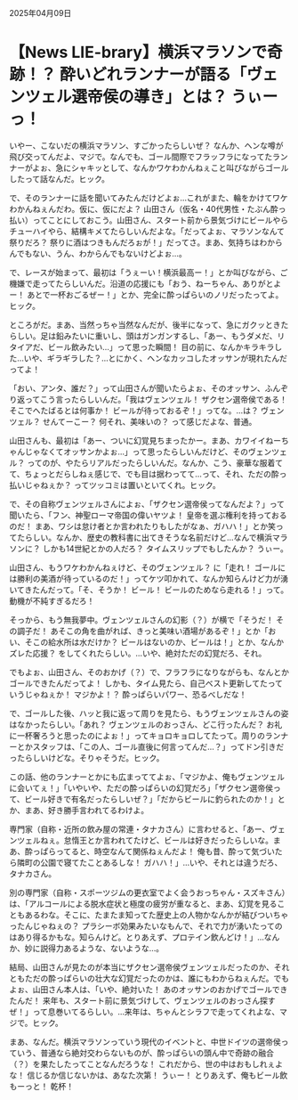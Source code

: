 2025年04月09日

# 【News LIE-brary】横浜マラソンで奇跡！？ 酔いどれランナーが語る「ヴェンツェル選帝侯の導き」とは？ うぃーっ！

いやー、こないだの横浜マラソン、すごかったらしいぜ？ なんか、ヘンな噂が飛び交ってんだよ、マジで。なんでも、ゴール間際でフラッフラになってたランナーがよぉ、急にシャキッとして、なんかワケわかんねぇこと叫びながらゴールしたって話なんだ。ヒック。

で、そのランナーに話を聞いてみたんだけどよぉ…これがまた、輪をかけてワケわかんねぇんだわ。仮に、仮にだよ？ 山田さん（仮名・40代男性・たぶん酔っ払い）ってことにしておこう。山田さん、スタート前から景気づけにビールやらチューハイやら、結構キメてたらしいんだよな。「だってよぉ、マラソンなんて祭りだろ？ 祭りに酒はつきもんだろぉが！」だってさ。まあ、気持ちはわからんでもない、うん、わからんでもないけどよぉ…。

で、レースが始まって、最初は「うぇーい！横浜最高ー！」とか叫びながら、ご機嫌で走ってたらしいんだ。沿道の応援にも「おう、ねーちゃん、ありがとよー！ あとで一杯おごるぜー！」とか、完全に酔っぱらいのノリだったってよ。ヒック。

ところがだ。まあ、当然っちゃ当然なんだが、後半になって、急にガクッときたらしい。足は鉛みたいに重いし、頭はガンガンするし、「あー、もうダメだ、リタイアだ、ビール飲みたい…」って思った瞬間！ 目の前に、なんかキラキラした…いや、ギラギラした？…とにかく、ヘンなカッコしたオッサンが現れたんだってよ！

「おい、アンタ、誰だ？」って山田さんが聞いたらよぉ、そのオッサン、ふんぞり返ってこう言ったらしいんだ。「我はヴェンツェル！ ザクセン選帝侯である！ そこでへたばるとは何事か！ ビールが待っておるぞ！」ってな。…は？ ヴェンツェル？ せんてーこー？ 何それ、美味いの？ って感じだよな、普通。

山田さんも、最初は「あー、ついに幻覚見ちまったかー。まあ、カワイイねーちゃんじゃなくてオッサンかよぉ…」って思ったらしいんだけど、そのヴェンツェル？ ってのが、やたらリアルだったらしいんだ。なんか、こう、豪華な服着てて、ちょっとだらしねぇ感じで、でも目は据わってて…って、それ、ただの酔っ払いじゃねぇか？ ってツッコミは置いといてくれ。ヒック。

で、その自称ヴェンツェルさんによぉ、「ザクセン選帝侯ってなんだよ？」って聞いたら、「フン、神聖ローマ帝国の偉いヤツよ！ 皇帝を選ぶ権利を持っておるのだ！ まあ、ワシは怠け者とか言われたりもしたがなぁ、ガハハ！」とか笑ってたらしい。なんか、歴史の教科書に出てきそうな名前だけど…なんで横浜マラソンに？ しかも14世紀とかの人だろ？ タイムスリップでもしたんか？ うぃー。

山田さん、もうワケわかんねぇけど、そのヴェンツェル？ に「走れ！ ゴールには勝利の美酒が待っているのだ！」ってケツ叩かれて、なんか知らんけど力が湧いてきたんだって。「そ、そうか！ ビール！ ビールのためなら走れる！」って。動機が不純すぎるだろ！

そっから、もう無我夢中。ヴェンツェルさんの幻影（？）が横で「そうだ！ その調子だ！ あそこの角を曲がれば、きっと美味い酒場があるぞ！」とか「おい、そこの給水所は水だけか？ ビールはないのか、ビールは！」とか、なんかズレた応援？ をしてくれたらしい。…いや、絶対ただの幻覚だろ、それ。

でもよぉ、山田さん、そのおかげ（？）で、フラフラになりながらも、なんとかゴールできたんだってよ！ しかも、タイム見たら、自己ベスト更新してたっていうじゃねぇか！ マジかよ！？ 酔っぱらいパワー、恐るべしだな！

で、ゴールした後、ハッと我に返って周りを見たら、もうヴェンツェルさんの姿はなかったらしい。「あれ？ ヴェンツェルのおっさん、どこ行ったんだ？ お礼に一杯奢ろうと思ったのによぉ！」ってキョロキョロしてたって。周りのランナーとかスタッフは、「この人、ゴール直後に何言ってんだ…？」ってドン引きだったらしいけどな。そりゃそうだ。ヒック。

この話、他のランナーとかにも広まっててよぉ、「マジかよ、俺もヴェンツェルに会いてぇ！」「いやいや、ただの酔っぱらいの幻覚だろ」「ザクセン選帝侯って、ビール好きで有名だったらしいぜ？」「だからビールに釣られたのか！」とか、まあ、好き勝手言われてるわけよ。

専門家（自称・近所の飲み屋の常連・タナカさん）に言わせると、「あー、ヴェンツェルねぇ。怠惰王とか言われてたけど、ビールは好きだったらしいな。まあ、酔っぱらってると、時空なんて関係ねぇんだよ！ 俺も昔、酔って気づいたら隣町の公園で寝てたことあるしな！ ガハハ！」…いや、それとは違うだろ、タナカさん。

別の専門家（自称・スポーツジムの更衣室でよく会うおっちゃん・スズキさん）は、「アルコールによる脱水症状と極度の疲労が重なると、まあ、幻覚を見ることもあるわな。そこに、たまたま知ってた歴史上の人物かなんかが結びついちゃったんじゃねぇの？ プラシーボ効果みたいなもんで、それで力が湧いたってのはあり得るかもな。知らんけど。とりあえず、プロテイン飲んどけ！」…なんか、妙に説得力あるような、ないような…。

結局、山田さんが見たのが本当にザクセン選帝侯ヴェンツェルだったのか、それともただの酔っぱらいの壮大な幻覚だったのかは、誰にもわからねぇんだ。でもよぉ、山田さん本人は、「いや、絶対いた！ あのオッサンのおかげでゴールできたんだ！ 来年も、スタート前に景気づけして、ヴェンツェルのおっさん探すぜ！」って息巻いてるらしい。…来年は、ちゃんとシラフで走ってくれよな、マジで。ヒック。

まあ、なんだ。横浜マラソンっていう現代のイベントと、中世ドイツの選帝侯っていう、普通なら絶対交わらないものが、酔っぱらいの頭ん中で奇跡の融合（？）を果たしたってことなんだろうな！ これだから、世の中はおもしれぇよな！ 信じるか信じないかは、あなた次第！ うぃー！ とりあえず、俺もビール飲もーっと！ 乾杯！